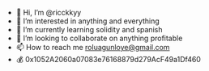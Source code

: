 - 👋 Hi, I’m @ricckkyy
- 👀 I’m interested in anything and everything
- 🌱 I’m currently learning solidity and spanish
- 💞️ I’m looking to collaborate on anything profitable
- 📫 How to reach me roluagunloye@gmail.com
- 💰 0x1052A2060a07083e76168879d279AcF49a1Df460
<!---
ricckkyy/ricckkyy is a ✨ special ✨ repository because its `README.md` (this file) appears on your GitHub profile.
You can click the Preview link to take a look at your changes.
--->

